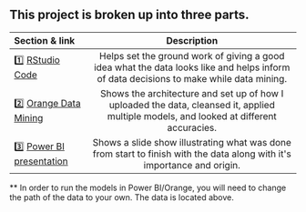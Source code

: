 ## This project is broken up into three parts. 
| Section & link      | Description |
| :---        |    :----:   |
| 1️⃣ [RStudio Code](https://github.com/JoshRogers18/Heart-failure-prediction/blob/28ab7654a444276aa06ab352957b5becd63b7036/R%20code.md)          | Helps set the ground work of giving a good idea what the data looks like and helps inform of data decisions to make while data mining.       |
| 2️⃣ [Orange Data Mining](https://github.com/JoshRogers18/Heart-failure-prediction/blob/28ab7654a444276aa06ab352957b5becd63b7036/Orange%20for%20Assignment%205.ows)    | Shows the architecture and set up of how I uploaded the data, cleansed it, applied multiple models, and looked at different accuracies.                     |
| 3️⃣ [Power BI presentation](https://github.com/JoshRogers18/Heart-failure-prediction/blob/28ab7654a444276aa06ab352957b5becd63b7036/Assignment%205.pbix) | Shows a slide show illustrating what was done from start to finish with the data along with it's importance and origin.           |

** In order to run the models in Power BI/Orange, you will need to change the path of the data to your own. The data is located above.
